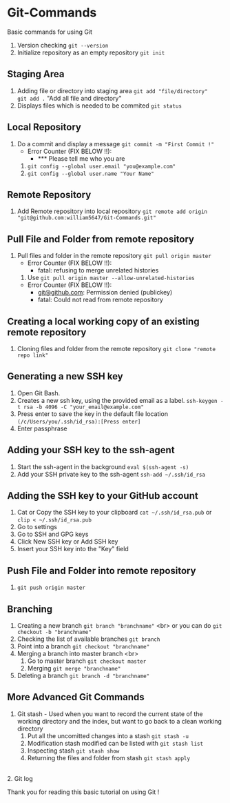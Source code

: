# Git-Commands
Basic commands for using Git

1. Version checking
`git --version`
2. Initialize repository as an empty repository 
`git init`

## Staging Area
1. Adding file or directory into staging area
`git add "file/directory"`<br/>
`git add .` "Add all file and directory"
2. Displays files which is needed to be commited
`git status`

## Local Repository
1. Do a commit and display a message `git commit -m "First Commit !"`
   * Error Counter (FIX BELOW !!): 
     - *** Please tell me who you are 
   1. `git config --global user.email "you@example.com"`
   2. `git config --global user.name "Your Name"`
   
## Remote Repository
1. Add Remote repository into local repository `git remote add origin "git@github.com:william5647/Git-Commands.git"`

## Pull File and Folder from remote repository
1. Pull files and folder in the remote repository `git pull origin master`
   * Error Counter (FIX BELOW !!):
     - fatal: refusing to merge unrelated histories
   1. Use `git pull origin master --allow-unrelated-histories`
   * Error Counter (FIX BELOW !!): 
     - git@github.com: Permission denied (publickey)
     - fatal: Could not read from remote repository
     
## Creating a local working copy of an existing remote repository
1. Cloning files and folder from the remote repository `git clone "remote repo link"`

## Generating a new SSH key
1. Open Git Bash.
2. Creates a new ssh key, using the provided email as a label. `ssh-keygen -t rsa -b 4096 -C "your_email@example.com"`
3. Press enter to save the key in the default file location `(/c/Users/you/.ssh/id_rsa):[Press enter]`
4. Enter passphrase

## Adding your SSH key to the ssh-agent
1. Start the ssh-agent in the background `eval $(ssh-agent -s)`
2. Add your SSH private key to the ssh-agent `ssh-add ~/.ssh/id_rsa`

## Adding the SSH key to your GitHub account
1. Cat or Copy the SSH key to your clipboard
`cat ~/.ssh/id_rsa.pub` or `clip < ~/.ssh/id_rsa.pub`
2. Go to settings
3. Go to SSH and GPG keys
4. Click New SSH key or Add SSH key
5. Insert your SSH key into the "Key" field

## Push File and Folder into remote repository
1. `git push origin master`

## Branching
1. Creating a new branch `git branch "branchname"` <br\>
    or you can do `git checkout -b "branchname"`
2. Checking the list of available branches `git branch`
3. Point into a branch `git checkout "branchname"`
4. Merging a branch into master branch <br\>
    1. Go to master branch `git checkout master`
    2. Merging `git merge "branchname"`
5. Deleting a branch `git branch -d "branchname"`

## More Advanced Git Commands
1. Git stash - Used when you want to record the current state of the working directory and the index, but want to go back to a clean working directory
    1. Put all the uncomitted changes into a stash `git stash -u`
    2. Modification stash modified can be listed with `git stash list`
    3. Inspecting stash `git stash show`
    4. Returning the files and folder from stash `git stash apply`
 </br>
 2. Git log



Thank you for reading this basic tutorial on using Git !
